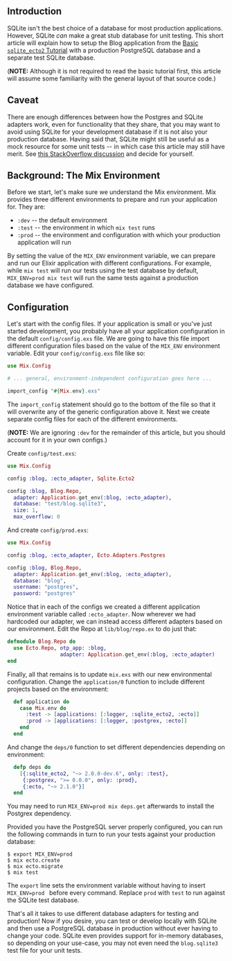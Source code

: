 ## Introduction

SQLite isn't the best choice of a database for most production applications.  However, SQLite *can* make a great stub database for unit testing.  This short article will explain how to setup the Blog application from the [Basic `sqlite_ecto2` Tutorial](tutorial.md) with a production PostgreSQL database and a separate test SQLite database.

(**NOTE:**  Although it is not required to read the basic tutorial first, this article will assume some familiarity with the general layout of that source code.)

## Caveat

There are enough differences between how the Postgres and SQLite adapters work, even for functionality that they share, that you may want to avoid using SQLite for your development database if it is not also your production database.  Having said that, SQLite might still be useful as a mock resource for some unit tests -- in which case this article may still have merit.  See [this StackOverflow discussion](http://stackoverflow.com/questions/10859186/sqlite-in-development-postgresql-in-production-why-not) and decide for yourself.

## Background:  The Mix Environment

Before we start, let's make sure we understand the Mix environment.  Mix provides three different environments to prepare and run your application for.  They are:
* `:dev` -- the default environment
* `:test` -- the environment in which `mix test` runs
* `:prod` -- the environment and configuration with which your production application will run

By setting the value of the `MIX_ENV` environment variable, we can prepare and run our Elixir application with different configurations.  For example, while `mix test` will run our tests using the test database by default, `MIX_ENV=prod mix test` will run the same tests against a production database we have configured.

## Configuration

Let's start with the config files.  If your application is small or you've just started development, you probably have all your application configuration in the default `config/config.exs` file.  We are going to have this file import different configuration files based on the value of the `MIX_ENV` environment variable.  Edit your `config/config.exs` file like so:

```elixir
use Mix.Config

# ... general, environment-independent configuration goes here ...

import_config "#{Mix.env}.exs"
```

The `import_config` statement should go to the bottom of the file so that it will overwrite any of the generic configuration above it.  Next we create separate config files for each of the different environments.

(**NOTE:**  We are ignoring `:dev` for the remainder of this article, but you should account for it in your own configs.)

Create `config/test.exs`:
```elixir
use Mix.Config

config :blog, :ecto_adapter, Sqlite.Ecto2

config :blog, Blog.Repo,
  adapter: Application.get_env(:blog, :ecto_adapter),
  database: "test/blog.sqlite3",
  size: 1,
  max_overflow: 0
```

And create `config/prod.exs`:
```elixir
use Mix.Config

config :blog, :ecto_adapter, Ecto.Adapters.Postgres

config :blog, Blog.Repo,
  adapter: Application.get_env(:blog, :ecto_adapter),
  database: "blog",
  username: "postgres",
  password: "postgres"
```

Notice that in each of the configs we created a different application environment variable called `:ecto_adapter`.  Now wherever we had hardcoded our adapter, we can instead access different adapters based on our environment.  Edit the Repo at `lib/blog/repo.ex` to do just that:

```elixir
defmodule Blog.Repo do
  use Ecto.Repo, otp_app: :blog,
                 adapter: Application.get_env(:blog, :ecto_adapter)
end
```

Finally, all that remains is to update `mix.exs` with our new environmental configuration.  Change the `application/0` function to include different projects based on the environment:

```elixir
  def application do
    case Mix.env do
      :test -> [applications: [:logger, :sqlite_ecto2, :ecto]]
      :prod -> [applications: [:logger, :postgrex, :ecto]]
    end
  end
```

And change the `deps/0` function to set different dependencies depending on environment:

```elixir
  defp deps do
    [{:sqlite_ecto2, "~> 2.0.0-dev.6", only: :test},
     {:postgrex, ">= 0.0.0", only: :prod},
     {:ecto, "~> 2.1.0"}]
  end
```

You may need to run `MIX_ENV=prod mix deps.get` afterwards to install the Postgrex dependency.

Provided you have the PostgreSQL server properly configured, you can run the following commands in turn to run your tests against your production database:

```
$ export MIX_ENV=prod
$ mix ecto.create
$ mix ecto.migrate
$ mix test
```

The `export` line sets the environment variable without having to insert `MIX_ENV=prod ` before every command.  Replace `prod` with `test` to run against the SQLite test database.

That's all it takes to use different database adapters for testing and production!  Now if you desire, you can test or develop locally with SQLite and then use a PostgreSQL database in production without ever having to change your code.  SQLite even provides support for in-memory databases, so depending on your use-case, you may not even need the `blog.sqlite3` test file for your unit tests.
